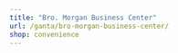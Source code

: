 ```yaml
---
title: "Bro. Morgan Business Center"
url: /ganta/bro-morgan-business-center/
shop: convenience
---
```

